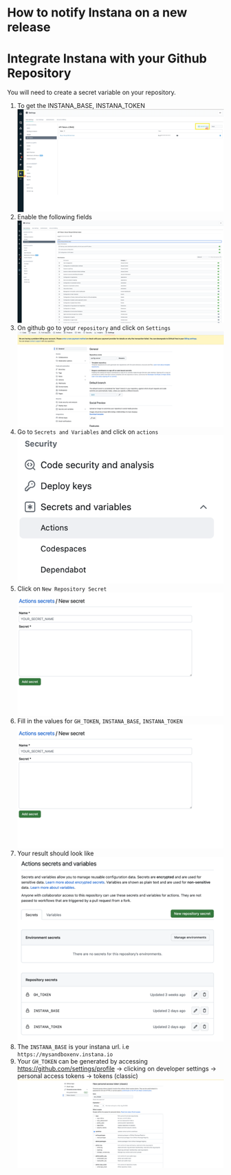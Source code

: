 # How to notify Instana on a new release

# Integrate Instana with your Github Repository
You will need to create a secret variable on your repository. 

1) To get the INSTANA_BASE, INSTANA_TOKEN
![alt tag](img/instana_settings.png "Secrets")
2) Enable the following fields
![alt tag](img/enable_fields.png "Secrets")
3) On github go to your `repository` and click on `Settings`
![alt tag](img/settings.png "Settings")
4) Go to `Secrets and Variables` and click on `actions`
![alt tag](img/secrets_and_vars.png "Settings")
5) Click on `New Repository Secret`
![alt tag](img/secrets.png "Secrets")
6) Fill in the values for `GH_TOKEN`, `INSTANA_BASE`, `INSTANA_TOKEN`
![alt tag](img/secrets.png "Secrets")
7) Your result should look like
![alt tag](img/repo_secrets.png "Secrets")
8) The `INSTANA_BASE` is your instana url. i.e `https://mysandboxenv.instana.io`
9) Your `GH_TOKEN` can be generated by accessing https://github.com/settings/profile -> clicking on developer settings -> personal access tokens -> tokens (classic)
![alt tag](img/token.png "Secrets")